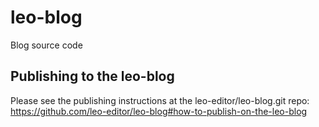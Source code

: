leo-blog
========

Blog source code

Publishing to the leo-blog
--------------------------
Please see the publishing instructions at the leo-editor/leo-blog.git repo:
https://github.com/leo-editor/leo-blog#how-to-publish-on-the-leo-blog
